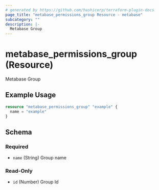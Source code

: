 ```yaml
---
# generated by https://github.com/hashicorp/terraform-plugin-docs
page_title: "metabase_permissions_group Resource - metabase"
subcategory: ""
description: |-
  Metabase Group
---
```


# metabase_permissions_group (Resource)

Metabase Group

## Example Usage

```terraform
resource "metabase_permissions_group" "example" {
  name = "example"
}
```

<!-- schema generated by tfplugindocs -->
## Schema

### Required

- `name` (String) Group name

### Read-Only

- `id` (Number) Group Id
